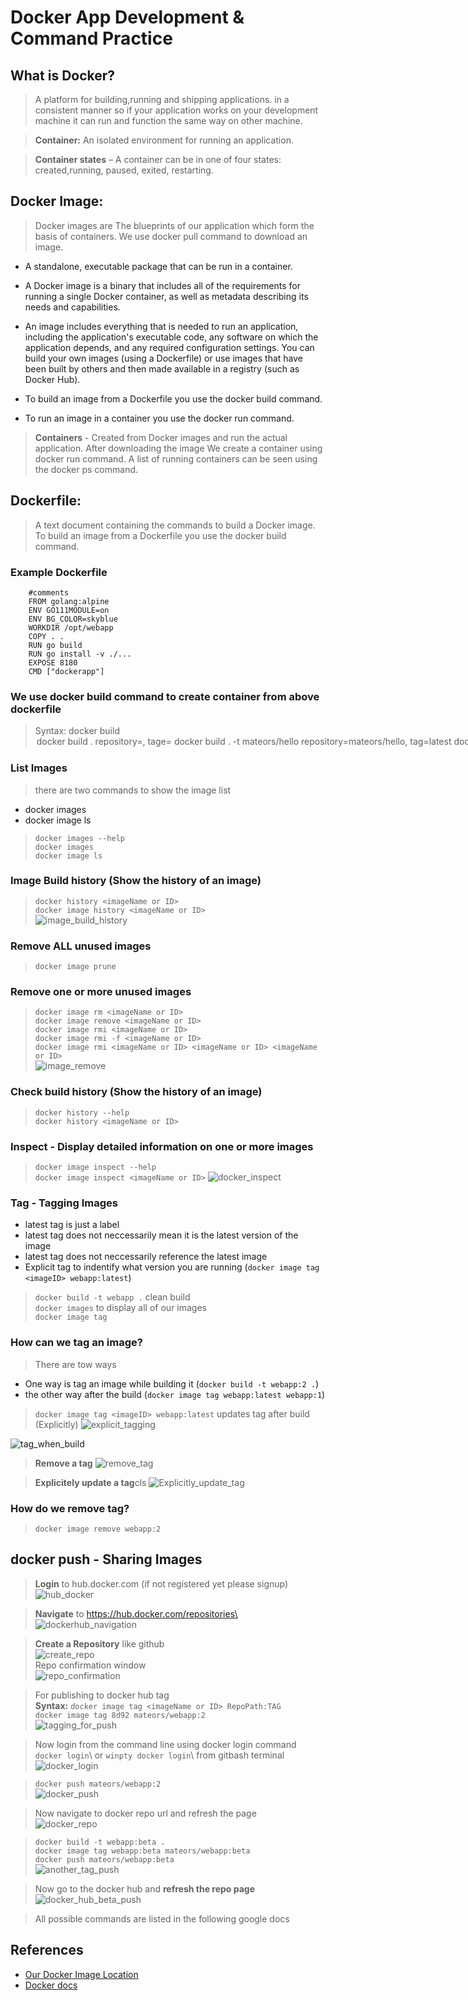 # Docker App Development & Command Practice

## What is Docker?
> A platform for building,running and shipping applications. in a consistent manner so if your application works on your development machine it can run and function the same way on other machine.

> **Container:** An isolated environment for running an application.

> **Container states** – A container can be in one of four states: created,running, paused, exited, restarting.

## Docker Image: 
> Docker images are The blueprints of our application which form the basis of containers. We use docker pull command to download an image.

* A standalone, executable package that can be run in a container.

* A Docker image is a binary that includes all of the requirements for running a single Docker container, as well as metadata describing its needs and capabilities.

* An image includes everything that is needed to run an application, including the application's executable code, any software on which the application depends, and any required configuration settings. You can build your own images (using a Dockerfile) or use images that have been built by others and then made available in a registry (such as Docker Hub).

* To build an image from a Dockerfile you use the docker build command.

* To run an image in a container you use the docker run command.


> **Containers** - Created from Docker images and run the actual application. After downloading the image We create a container using docker run command. A list of running containers can be seen using the docker ps command.

## Dockerfile:
> A text document containing the commands to build a Docker image.
> To build an image from a Dockerfile you use the docker build command.

### Example Dockerfile
```
    #comments
    FROM golang:alpine
    ENV GO111MODULE=on
    ENV BG_COLOR=skyblue
    WORKDIR /opt/webapp
    COPY . .
    RUN go build
    RUN go install -v ./...
    EXPOSE 8180
    CMD ["dockerapp"]
```

### We use docker build command to create container from above dockerfile
> Syntax: docker build <dockerFile> <option> <path>\
> `docker build .` repository=<none>, tage=<none>\
> `docker build . -t mateors/hello` repository=mateors/hello, tag=latest\
> `docker build . -t mateors/hello:1` repository=mateors/hello, tag=1\
> `docker build -f Dockerfile.dev -t helloWorld` repository=helloWorld, tag=latest\
> `docker build -f Dockerfile.dev -t helloWorld:1` repository=helloWorld, tag=1

### List Images
> there are two commands to show the image list
* docker images
* docker image ls

> `docker images --help`\
> `docker images`\
> `docker image ls`

### Image Build history (Show the history of an image)
> `docker history <imageName or ID>`\
> `docker image history <imageName or ID>`\
![image_build_history](./screenshots/image_build_history.png)

### Remove ALL unused images
> `docker image prune`

### Remove one or more unused images
> `docker image rm <imageName or ID>`\
> `docker image remove <imageName or ID>`\
> `docker image rmi <imageName or ID>`\
> `docker image rmi -f <imageName or ID>`\
> `docker image rmi <imageName or ID> <imageName or ID> <imageName or ID>`\
![image_remove](./screenshots/image_remove.png)

### Check build history (Show the history of an image)
> `docker history --help`\
> `docker history <imageName or ID>`

### Inspect - Display detailed information on one or more images
> `docker image inspect --help`\
> `docker image inspect <imageName or ID>`
![docker_inspect](./screenshots/docker_inspect.png)

### Tag - Tagging Images
* latest tag is just a label
* latest tag does not neccessarily mean it is the latest version of the image
* latest tag does not neccessarily reference the latest image
* Explicit tag to indentify what version you are running (`docker image tag <imageID> webapp:latest`)

> `docker build -t webapp .` clean build\
> `docker images` to display all of our images\
> `docker image tag`

### How can we tag an image?
> There are tow ways
* One way is tag an image while building it (`docker build -t webapp:2 .`)
* the other way after the build (`docker image tag webapp:latest webapp:1`)

> `docker image tag <imageID> webapp:latest` updates tag after build (Explicitly)
![explicit_tagging](./screenshots/explicit_tagging.png)


![tag_when_build](./screenshots/tag_when_build.png)

> **Remove a tag**
![remove_tag](./screenshots/remove_tag.png)

> **Explicitely update a tag**cls
![Explicitly_update_tag](./screenshots/Explicitly_Epdate_Tag.png)

### How do we remove tag?
> `docker image remove webapp:2`

## docker push - Sharing Images
> **Login** to hub.docker.com (if not registered yet please signup)\
![hub_docker](./screenshots/hub_docker.png)

> **Navigate** to https://hub.docker.com/repositories\
![dockerhub_navigation](./screenshots/dockerhub_navigation.png)

> **Create a Repository** like github\
![create_repo](./screenshots/create_repo.png)\
> Repo confirmation window\
![repo_confirmation](./screenshots/repo_confirmation.png)

> For publishing to docker hub tag\
> **Syntax:** `docker image tag <imageName or ID> RepoPath:TAG`\
> `docker image tag 8d92 mateors/webapp:2`\
> ![tagging_for_push](./screenshots/tagging_for_push.png)

> Now login from the command line using docker login command
> `docker login`\ or
> `winpty docker login`\ from gitbash terminal\
> ![docker_login](./screenshots/docker_login.png)

> `docker push mateors/webapp:2`\
> ![docker_push](./screenshots/docker_push.png)

> Now navigate to docker repo url and refresh the page\
> ![docker_repo](./screenshots/docker_repo.png)

> `docker build -t webapp:beta .`\
> `docker image tag webapp:beta mateors/webapp:beta`\
> `docker push mateors/webapp:beta`\
> ![another_tag_push](./screenshots/another_tag_push.png)

> Now go to the docker hub and **refresh the repo page**
> ![docker_hub_beta_push](./screenshots/docker_hub_beta_push.png)

> All possible commands are listed in the following google docs

## References
* [Our Docker Image Location](https://hub.docker.com/r/mateors/webapp)
* [Docker docs](https://docs.google.com/document/d/1aXqP3HGMoaD-zOfmsQFjbuMB13LMNEVg1bZNuBtM-wM/edit?usp=sharing)

